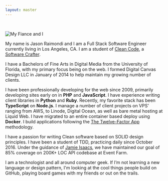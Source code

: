 ```yaml
---
layout: master
---
```


<br />

![My Fiance and I](https://res.cloudinary.com/jmondi/image/upload/v1535413138/IMG_6696.jpg)

My name is Jason Raimondi and I am a Full Stack Software Engineer currently living in Los Angeles, CA. I am a student of [Clean Code](https://cleancoders.com/), a [Software Crafter](https://scna.softwarecraftsmanship.org/).

I have a Bachelors of Fine Arts in Digital Media from the University of Florida, with my primary focus being on the web. I formed Digital Canvas Design LLC in January of 2014 to help maintain my growing number of clients.

I have been professionally developing for the web since 2009, primarily developing sites early on in **PHP** and **JavaScript**. I have experience writing client libraries in **Python** and **Ruby**. Recently, my favorite stack has been **TypeScript** on **Node.js**. I manage a number of client projects on VPS' ranging from AWS, to Linode, Digital Ocean, as well as bare metal hosting at Liquid Web. I have migrated to an entire container based deploy using **Docker**. I build applications following the [The Twelve-Factor App](https://12factor.net/) methodology.

I have a passion for writing Clean software based on SOLID design principles. I have been a student of TDD, practicing daily since October 2016. Under the guidance of [Jamie Isaacs](https://www.jamieisaacs.com/), we have maintained our goal of 85% coverage on 200K+ LOC API codebase at Event Farm.

I am a technologist and all around computer geek. If I’m not learning a new language or design pattern, I'm looking at the cool things people build on GitHub, playing board games with my friends or out on the trails.
